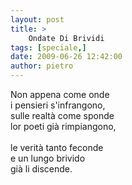 ```yaml
---
layout: post
title: >
    Ondate Di Brividi
tags: [speciale,]
date: 2009-06-26 12:42:00
author: pietro
---
```

Non appena come onde<br/>i pensieri s'infrangono,<br/>sulle realtà come sponde<br/>lor poeti già rimpiangono,<br/><br/>le verità tanto feconde<br/>e un lungo brivido<br/>già li discende.
